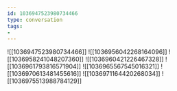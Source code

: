 ```yaml
---
id: 1036947523980734466
type: conversation
tags:
- 
---
```

![[1036947523980734466]]
![[1036956042268164096]]
![[1036958241048207360]]
![[1036960421226467328]]
![[1036961793816571904]]
![[1036965567545016321]]
![[1036970613481455616]]
![[1036971164420268034]]
![[1036975513988784129]]

